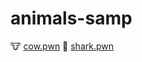 # animals-samp
🐮 [cow.pwn](https://github.com/skyMateus/animals-samp/blob/main/cow.pwn)
🦈 [shark.pwn](https://github.com/skyMateus/animals-samp/blob/main/shark.pwn)
